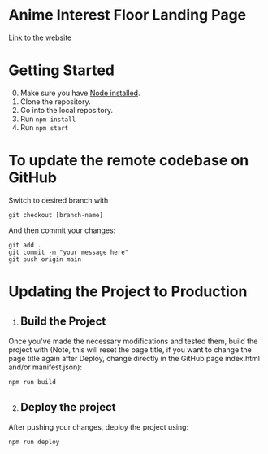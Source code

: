 # Anime Interest Floor Landing Page
[Link to the website](https://sonicfires2.github.io/landing-page-aif/)

# Getting Started 
0. Make sure you have [Node installed](https://nodejs.org/en/download/). 
1. Clone the repository.
2. Go into the local repository.
3. Run `npm install`
4. Run `npm start`

# To update the remote codebase on GitHub
Switch to desired branch with
```
git checkout [branch-name]
```
And then commit your changes:
```
git add .
git commit -m "your message here"
git push origin main
```

# Updating the Project to Production
1. ## Build the Project
Once you've made the necessary modifications and tested them, build the project with (Note, this will reset the page title, if you want to change the page title again after Deploy, change directly in the GitHub page index.html and/or manifest.json):
```sh
npm run build
```

2. ## Deploy the project
After pushing your changes, deploy the project using:
```sh
npm run deploy
```
